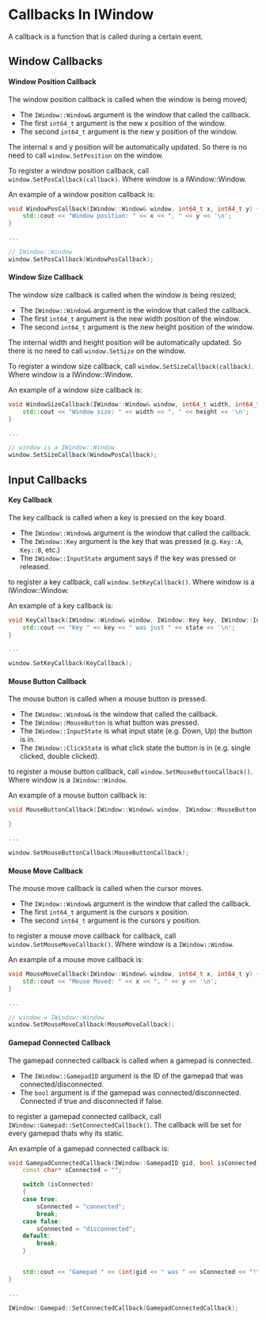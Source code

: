 # Callbacks In IWindow

A callback is a function that is called during a certain event.

## Window Callbacks

#### Window Position Callback

The window position callback is called when the window is being moved;

- The `IWindow::Window&` argument is the window that called the callback. 
- The first `int64_t` argument is the new x position of the window.
- The second `int64_t` argument is the new y position of the window.

The internal x and y position will be automatically updated. So there is no need to call `window.SetPosition` on the window.

To register a window position callback, call `window.SetPosCallback(callback)`. Where window is a IWindow::Window.

An example of a window position callback is:

```cpp
void WindowPosCallback(IWindow::Window& window, int64_t x, int64_t y) {
    std::cout << "Window position: " << x << ", " << y << '\n';
}

...

// IWindow::Window
window.SetPosCallback(WindowPosCallback);
```

#### Window Size Callback

The window size callback is called when the window is being resized;

- The `IWindow::Window&` argument is the window that called the callback. 
- The first `int64_t` argument is the new width position of the window.
- The second `int64_t` argument is the new height position of the window.

The internal width and height position will be automatically updated. So there is no need to call `window.SetSize` on the window.

To register a window size callback, call `window.SetSizeCallback(callback)`. Where window is a IWindow::Window.

An example of a window size callback is:

```cpp
void WindowSizeCallback(IWindow::Window& window, int64_t width, int64_t height) {
    std::cout << "Window size: " << width << ", " << height << '\n';
}

...

// window is a IWindow::Window
window.SetSizeCallback(WindowPosCallback);
```

## Input Callbacks

#### Key Callback

The key callback is called when a key is pressed on the key board.

- The `IWindow::Window&` argument is the window that called the callback. 
- The `IWindow::Key` argument is the key that was pressed (e.g. `Key::A`, `Key::B`, etc.)
- The `IWindow::InputState` argument says if the key was pressed or released.

to register a key callback, call `window.SetKeyCallback()`. Where window is a IWindow::Window.

An example of a key callback is:

```cpp
void KeyCallback(IWindow::Window& window, IWindow::Key key, IWindow::InputState state) {
    std::cout << "Key " << key << " was just " << state << '\n';
}

...

window.SetKeyCallback(KeyCallback);
```

#### Mouse Button Callback

The mouse button is called when a mouse button is pressed.

- The `IWindow::Window&` is the window that called the callback.
- The `IWindow::MouseButton` is what button was pressed.
- The `IWindow::InputState` is what input state (e.g. Down, Up) the button is in.
- The `IWindow::ClickState` is what click state the button is in (e.g. single clicked, double clicked).

to register a mouse button callback, call `window.SetMouseButtonCallback()`. Where window is a `IWindow::Window`.

An example of a mouse button callback is:

```cpp
void MouseButtonCallback(IWindow::Window& window, IWindow::MouseButton button, IWindow::InputState iState, IWindow::ClickState cState) {

}

...

window.SetMouseButtonCallback(MouseButtonCallback);

```

#### Mouse Move Callback

The mouse move callback is called when the cursor moves.

- The `IWindow::Window&` argument is the window that called the callback.
- The first `int64_t` argument is the cursors x position.
- The second `int64_t` argument is the cursors y position.

to register a mouse move callback for callback, call `window.SetMouseMoveCallback()`. Where window is a `IWindow::Window`.

An example of a mouse move callback is:

```cpp
void MouseMoveCallback(IWindow::Window& window, int64_t x, int64_t y) {
    std::cout << "Mouse Moved: " << x << ", " << y << '\n';
}

...

// window = IWindow::Window
window.SetMouseMoveCallback(MouseMoveCallback);

```

#### Gamepad Connected Callback

The gamepad connected callback is called when a gamepad is connected. 

- The `IWindow::GamepadID` argument is the ID of the gamepad that was connected/disconnected.
- The `bool` argument is if the gamepad was connected/disconnected. Connected if true and disconnected if false.

to register a gamepad connected callback, call `IWindow::Gamepad::SetConnectedCallback()`. The callback will be set for every gamepad thats why its static.

An example of a gamepad connected callback is:

```cpp
void GamepadConnectedCallback(IWindow::GamepadID gid, bool isConnected) {
    const char* sConnected = "";

    switch (isConnected)
    {
    case true:
        sConnected = "connected";
        break;
    case false:
        sConnected = "disconnected";
    default:
        break;
    }


    std::cout << "Gamepad " << (int)gid << " was " << sConnected << "!\n";
}

...

IWindow::Gamepad::SetConnectedCallback(GamepadConnectedCallback);
```